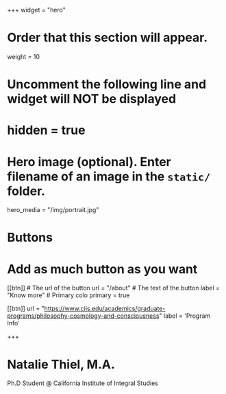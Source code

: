 +++
widget = "hero"
# Order that this section will appear.
weight = 10

# Uncomment the following line and widget will NOT be displayed
# hidden = true

# Hero image (optional). Enter filename of an image in the `static/` folder.
hero_media = "/img/portrait.jpg"

# Buttons
# Add as much button as you want
[[btn]]
	# The url of the button
  url = "/about"
	# The text of the button
  label = "Know more"
	# Primary colo
	primary = true

[[btn]]
  url = "https://www.ciis.edu/academics/graduate-programs/philosophy-cosmology-and-consciousness"
  label = 'Program Info'

+++

# Natalie Thiel, M.A.

Ph.D Student @ California Institute of Integral Studies


